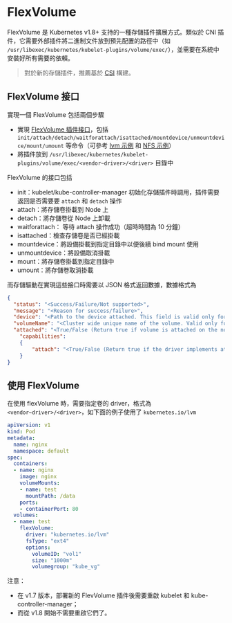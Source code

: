 # FlexVolume

FlexVolume 是 Kubernetes v1.8+ 支持的一種存儲插件擴展方式。類似於 CNI 插件，它需要外部插件將二進制文件放到預先配置的路徑中（如 `/usr/libexec/kubernetes/kubelet-plugins/volume/exec/`），並需要在系統中安裝好所有需要的依賴。

> 對於新的存儲插件，推薦基於 [CSI](csi.md) 構建。

## FlexVolume 接口

實現一個 FlexVolume 包括兩個步驟

- 實現 [FlexVolume 插件接口](https://github.com/kubernetes/community/blob/master/contributors/devel/flexvolume.md)，包括 `init/attach/detach/waitforattach/isattached/mountdevice/unmountdevice/mount/umount` 等命令（可參考 [lvm 示例](https://github.com/kubernetes/examples/blob/master/staging/volumes/flexvolume/lvm) 和 [NFS 示例](https://github.com/kubernetes/examples/blob/master/staging/volumes/flexvolume/nfs)）
- 將插件放到 `/usr/libexec/kubernetes/kubelet-plugins/volume/exec/<vendor~driver>/<driver>` 目錄中

FlexVolume 的接口包括

- init：kubelet/kube-controller-manager 初始化存儲插件時調用，插件需要返回是否需要要 `attach` 和 `detach` 操作
- attach：將存儲卷掛載到 Node 上
- detach：將存儲卷從 Node 上卸載
- waitforattach： 等待 attach 操作成功（超時時間為 10 分鐘）
- isattached：檢查存儲卷是否已經掛載
- mountdevice：將設備掛載到指定目錄中以便後續 bind mount 使用
- unmountdevice：將設備取消掛載
- mount：將存儲卷掛載到指定目錄中
- umount：將存儲卷取消掛載

而存儲驅動在實現這些接口時需要以 JSON 格式返回數據，數據格式為

```json
{
  "status": "<Success/Failure/Not supported>",
  "message": "<Reason for success/failure>",
  "device": "<Path to the device attached. This field is valid only for attach & waitforattach call-outs>",
  "volumeName": "<Cluster wide unique name of the volume. Valid only for getvolumename call-out>",
  "attached": "<True/False (Return true if volume is attached on the node. Valid only for isattached call-out)>",
    "capabilities":
    {
        "attach": "<True/False (Return true if the driver implements attach and detach)>"
    }
}
```

## 使用 FlexVolume

在使用 flexVolume 時，需要指定卷的 driver，格式為 `<vendor~driver>/<driver>`，如下面的例子使用了 `kubernetes.io/lvm`

```yaml
apiVersion: v1
kind: Pod
metadata:
  name: nginx
  namespace: default
spec:
  containers:
  - name: nginx
    image: nginx
    volumeMounts:
    - name: test
      mountPath: /data
    ports:
    - containerPort: 80
  volumes:
  - name: test
    flexVolume:
      driver: "kubernetes.io/lvm"
      fsType: "ext4"
      options:
        volumeID: "vol1"
        size: "1000m"
        volumegroup: "kube_vg"
```

注意：

- 在 v1.7 版本，部署新的 FlevVolume 插件後需要重啟 kubelet 和 kube-controller-manager；
- 而從 v1.8 開始不需要重啟它們了。
